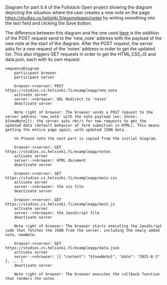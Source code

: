Diagram for part 0.4 of the Fullstack Open project showing the diagram depicting the situation where the user creates a new note on the page https://studies.cs.helsinki.fi/exampleapp/notes by writing something into the text field and clicking the Save button.

The difference between this diagram and the one used [here](https://fullstackopen.com/en/part0/fundamentals_of_web_apps#loading-a-page-containing-java-script-review) is the addition of the POST request send to the 'new_note' address with the payload of the new note at the start of the diagram. After the POST request, the server asks for a new request of the 'notes' address in order to get the updated list. This also triggers GET requests in order to get the HTML,CSS,JS and data.json, each with its own request.

```mermaid
sequenceDiagram
    participant browser
    participant server

    browser->>server: POST https://studies.cs.helsinki.fi/exampleapp/new_note
    activate server
    server-->>browser: URL Redirect to 'notes'
    deactivate server

    Note right of browser: The browser sends a POST request to the server address 'new_note' with the note payload (ex: {note: ${newNote}}), the server asks <br/> for new requests to get the updated data (default behavior of form submition in HTML). This means getting the entire page again, with updated JSON data.

    %% Please note the next part is copied from the initial diagram.

    browser->>server: GET https://studies.cs.helsinki.fi/exampleapp/notes
    activate server
    server-->>browser: HTML document
    deactivate server

    browser->>server: GET https://studies.cs.helsinki.fi/exampleapp/main.css
    activate server
    server-->>browser: the css file
    deactivate server

    browser->>server: GET https://studies.cs.helsinki.fi/exampleapp/main.js
    activate server
    server-->>browser: the JavaScript file
    deactivate server

    Note right of browser: The browser starts executing the JavaScript code that fetches the JSON from the server, including the newly added note, newNote.

    browser->>server: GET https://studies.cs.helsinki.fi/exampleapp/data.json
    activate server
    server-->>browser: [{ "content": "${newNote}", "date": "2025-8-3" }, ... ]
    deactivate server

    Note right of browser: The browser executes the callback function that renders the notes
```
